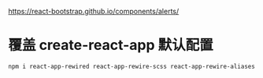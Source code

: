 https://react-bootstrap.github.io/components/alerts/
# 覆盖 create-react-app 默认配置


```bash
npm i react-app-rewired react-app-rewire-scss react-app-rewire-aliases --save-dev
```